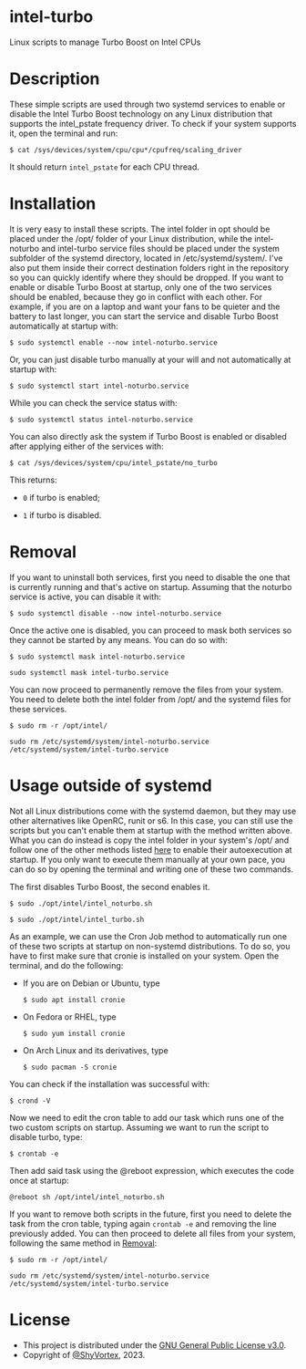 # intel-turbo
 Linux scripts to manage Turbo Boost on Intel CPUs

# Description
 These simple scripts are used through two systemd services to enable or disable the Intel Turbo Boost technology on any Linux distribution that supports the intel_pstate frequency driver. To check if your system supports it, open the terminal and run:
 
 ```shell
 $ cat /sys/devices/system/cpu/cpu*/cpufreq/scaling_driver
```

 It should return ```intel_pstate``` for each CPU thread.

# Installation
 It is very easy to install these scripts. The intel folder in opt should be placed under the /opt/ folder of your Linux distribution, while the intel-noturbo and intel-turbo service files should be placed under the system subfolder of the systemd
 directory, located in /etc/systemd/system/. I've also put them inside their correct destination folders right in the repository so you can quickly identify where they should be dropped. 
 If you want to enable or disable Turbo Boost at startup, only one of the two services should be enabled, because they go in conflict with each other. For example, if you are on a laptop and want your fans to be quieter and the battery to last longer,
 you can start the service and disable Turbo Boost automatically at startup with:

 ```shell
 $ sudo systemctl enable --now intel-noturbo.service
```

 Or, you can just disable turbo manually at your will and not automatically at startup with:
 
 ```shell
 $ sudo systemctl start intel-noturbo.service
```

 While you can check the service status with:

 ```shell
 $ sudo systemctl status intel-noturbo.service
```

 You can also directly ask the system if Turbo Boost is enabled or disabled after applying either of the services with:

```shell
$ cat /sys/devices/system/cpu/intel_pstate/no_turbo
```
 This returns:
 
   - ```0``` if turbo is enabled;
   
   - ```1``` if turbo is disabled.

# Removal
 If you want to uninstall both services, first you need to disable the one that is currently running and that's active on startup. Assuming that the noturbo service is active, you can disable it with:
 
 ```shell
 $ sudo systemctl disable --now intel-noturbo.service
```

 Once the active one is disabled, you can proceed to mask both services so they cannot be started by any means. You can do so with:

 ```shell
 $ sudo systemctl mask intel-noturbo.service

 sudo systemctl mask intel-turbo.service
 ```

 You can now proceed to permanently remove the files from your system. You need to delete both the intel folder from /opt/ and the systemd files for these services.

```shell
$ sudo rm -r /opt/intel/

sudo rm /etc/systemd/system/intel-noturbo.service /etc/systemd/system/intel-turbo.service 
```

# Usage outside of systemd
 Not all Linux distributions come with the systemd daemon, but they may use other alternatives like OpenRC, runit or s6. In this case, you can still use the scripts but you can't enable them at startup with
 the method written above. What you can do instead is copy the intel folder in your system's /opt/ and follow one of the other methods listed [here](https://www.baeldung.com/linux/run-script-on-startup) to
 enable their autoexecution at startup. 
 If you only want to execute them manually at your own pace, you can do so by opening the terminal and writing one of these two commands.

 The first disables Turbo Boost, the second enables it.

```shell
$ sudo ./opt/intel/intel_noturbo.sh
```

```shell
$ sudo ./opt/intel/intel_turbo.sh
```

 As an example, we can use the Cron Job method to automatically run one of these two scripts at startup on non-systemd distributions. To do so, you have to first make sure that cronie is installed on your system.
 Open the terminal, and do the following:

- If you are on Debian or Ubuntu, type

  ```shell
  $ sudo apt install cronie
  ```

- On Fedora or RHEL, type

  ```shell
  $ sudo yum install cronie
  ```

- On Arch Linux and its derivatives, type

  ```shell
  $ sudo pacman -S cronie
  ```
   
 You can check if the installation was successful with:

 ```shell
 $ crond -V
 ```

 Now we need to edit the cron table to add our task which runs one of the two custom scripts on startup. Assuming we want to run the script to disable turbo, type:

 ```shell
 $ crontab -e
 ```

 Then add said task using the @reboot expression, which executes the code once at startup:

 ```shell
 @reboot sh /opt/intel/intel_noturbo.sh
 ```

 If you want to remove both scripts in the future, first you need to delete the task from the cron table, typing again ```crontab -e``` and removing the line previously added.
 You can then proceed to delete all files from your system, following the same method in [Removal](https://github.com/ShyVortex/intel-turbo/edit/main/README.md#removal):

 ```shell
 $ sudo rm -r /opt/intel/

 sudo rm /etc/systemd/system/intel-noturbo.service /etc/systemd/system/intel-turbo.service 
 ```

# License
 - This project is distributed under the [GNU General Public License v3.0](https://github.com/ShyVortex/intel-turbo/blob/main/LICENSE).
 - Copyright of [@ShyVortex](https://github.com/ShyVortex), 2023.
